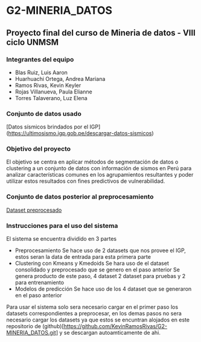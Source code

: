 # G2-MINERIA_DATOS
## Proyecto final del curso de Mineria de datos - VIII ciclo UNMSM

### Integrantes del equipo
* Blas Ruiz, Luis Aaron
* Huarhuachi Ortega, Andrea Mariana
* Ramos Rivas, Kevin Keyler
* Rojas Villanueva, Paula Elianne
* Torres Talaverano, Luz Elena

### Conjunto de datos usado

[Datos sísmicos brindados por el IGP] (https://ultimosismo.igp.gob.pe/descargar-datos-sismicos)

### Objetivo del proyecto

 El objetivo se centra en aplicar métodos de segmentación de datos o clustering a un conjunto de datos con información de sismos en Perú para analizar características comunes en los agrupamientos resultantes y poder utilizar estos resultados con fines predictivos de vulnerabilidad.

### Conjunto de datos posterior al preprocesamiento
[Dataset preprocesado](https://github.com/KevinRamosRivas/G2-MINERIA_DATOS/blob/main/IGP_Datos-Sismicos_Consolidados_V3.csv)


### Instrucciones para el uso del sistema

El sistema se encuentra dividido en 3 partes

* Preprocesamiento
  Se hace uso de 2 datasets que nos provee el IGP, estos seran la data de entrada para esta primera parte
* Clustering con Kmeans y Kmedoids
  Se hara uso de el dataset consolidado y preprocesado que se genero en el paso anterior
  Se genera producto de este paso, 4 dataset 2 dataset para pruebas y 2 para entrenamiento
* Modelos de predicción
  Se hace uso de los 4 dataset que se generaron en el paso anterior


Para usar el sistema solo sera necesario cargar en el primer paso los datasets correspondientes a preprocesar, en los demas pasos no sera necesario cargar los datasets ya que estos se encuntran alojados en este repositorio de (github)[https://github.com/KevinRamosRivas/G2-MINERIA_DATOS.git] y se descargan autoamticamente de ahi.
